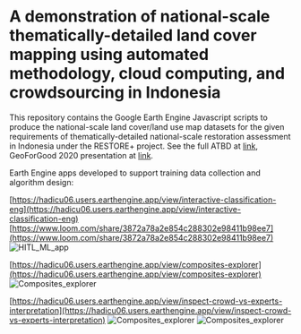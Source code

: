# A demonstration of national-scale thematically-detailed land cover mapping using automated methodology, cloud computing, and crowdsourcing in Indonesia 

This repository contains the Google Earth Engine Javascript scripts to produce the national-scale land cover/land use map datasets for the given requirements of thematically-detailed national-scale restoration assessment in
Indonesia under the RESTORE+ project. See the full ATBD at 
[link](https://www.restoreplus.org/uploads/1/0/4/5/104525257/restore__technical_report_land_cover_mapping_july2022.pdf), GeoForGood 2020 presentation at [link](https://www.youtube.com/watch?v=JhtLs2sPPTk).


Earth Engine apps developed to support training data collection and algorithm design:


[https://hadicu06.users.earthengine.app/view/interactive-classification-eng](https://hadicu06.users.earthengine.app/view/interactive-classification-eng)
[https://www.loom.com/share/3872a78a2e854c288302e98411b98ee7](https://www.loom.com/share/3872a78a2e854c288302e98411b98ee7)
![HITL_ML_app]('assets/HITL_ML_app.jpeg')


[https://hadicu06.users.earthengine.app/view/composites-explorer](https://hadicu06.users.earthengine.app/view/composites-explorer)
![Composites_explorer]('assets/Composites_explorer.png')


[https://hadicu06.users.earthengine.app/view/inspect-crowd-vs-experts-interpretation](https://hadicu06.users.earthengine.app/view/inspect-crowd-vs-experts-interpretation)
![Composites_explorer]('assets/Inspect_experts_vs_crowd_part1.png')
![Composites_explorer]('assets/Inspect_experts_vs_crowd_part2.png')